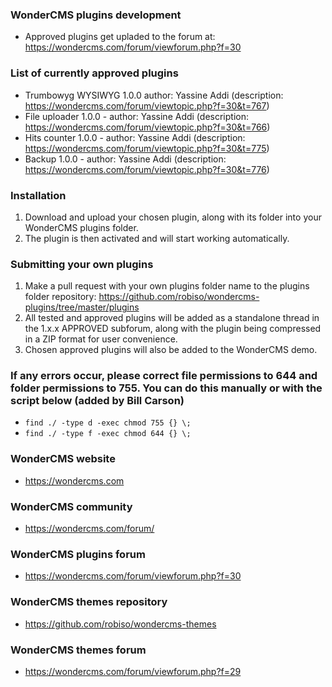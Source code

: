 ### WonderCMS plugins development
- Approved plugins get upladed to the forum at: https://wondercms.com/forum/viewforum.php?f=30

### List of currently approved plugins
- Trumbowyg WYSIWYG 1.0.0 author: Yassine Addi (description: https://wondercms.com/forum/viewtopic.php?f=30&t=767)
- File uploader 1.0.0 - author: Yassine Addi (description: https://wondercms.com/forum/viewtopic.php?f=30&t=766)
- Hits counter 1.0.0 - author: Yassine Addi (description: https://wondercms.com/forum/viewtopic.php?f=30&t=775)
- Backup 1.0.0 - author: Yassine Addi (description: https://wondercms.com/forum/viewtopic.php?f=30&t=776)

### Installation
1. Download and upload your chosen plugin, along with its folder into your WonderCMS plugins folder.
2. The plugin is then activated and will start working automatically.

### Submitting your own plugins
1. Make a pull request with your own plugins folder name to the plugins folder repository: https://github.com/robiso/wondercms-plugins/tree/master/plugins
2. All tested and approved plugins will be added as a standalone thread in the 1.x.x APPROVED subforum, along with the plugin being compressed in a ZIP format for user convenience.
3. Chosen approved plugins will also be added to the WonderCMS demo.

### If any errors occur, please correct file permissions to 644 and folder permissions to 755. You can do this manually or with the script below (added by Bill Carson)
  - `find ./ -type d -exec chmod 755 {} \;`
  - `find ./ -type f -exec chmod 644 {} \;`

### WonderCMS website
- https://wondercms.com

### WonderCMS community
- https://wondercms.com/forum/

### WonderCMS plugins forum
- https://wondercms.com/forum/viewforum.php?f=30

### WonderCMS themes repository
- https://github.com/robiso/wondercms-themes

### WonderCMS themes forum
- https://wondercms.com/forum/viewforum.php?f=29
